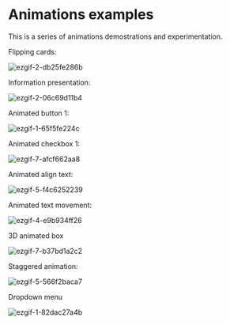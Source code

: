 # Animations examples

This is a series of animations demostrations and experimentation.

Flipping cards:

![ezgif-2-db25fe286b](https://github.com/hydev777/wt-flutter-samples/assets/84458390/393d2d14-e968-4b00-a747-17a217f3906b)

Information presentation:

![ezgif-2-06c69d11b4](https://github.com/hydev777/wt-flutter-samples/assets/84458390/97b06f83-b6e6-45dc-8e7b-dff563a5ce40)

Animated button 1:

![ezgif-1-65f5fe224c](https://github.com/hydev777/wt-flutter-samples/assets/84458390/32d9e734-79a6-4186-b407-2da1cdce1e8f)

Animated checkbox 1:

![ezgif-7-afcf662aa8](https://github.com/hydev777/wt-flutter-samples/assets/84458390/63c363c2-2fb2-4103-afc3-7ec73eadbdb2)

Animated align text:

![ezgif-5-f4c6252239](https://github.com/hydev777/wt-flutter-samples/assets/84458390/0bef1726-ca71-4201-bd83-81c836b49268)

Animated text movement:

![ezgif-4-e9b934ff26](https://github.com/hydev777/wt-flutter-samples/assets/84458390/f7f7f278-0cd8-4f64-8b7e-ba3f46df88e9)

3D animated box

![ezgif-7-b37bd1a2c2](https://github.com/hydev777/wt-flutter-samples/assets/84458390/8828ade5-e716-4588-a67a-63cd0e90c37c)

Staggered animation:

![ezgif-5-566f2baca7](https://github.com/hydev777/wt-flutter-samples/assets/84458390/d91accc0-f00a-4fba-8c49-8865bcefa6a0)

Dropdown menu

![ezgif-1-82dac27a4b](https://github.com/hydev777/wt-flutter-samples/assets/84458390/9e4f8bcb-2b6f-4ca0-b35f-312795fe7268)


